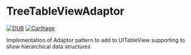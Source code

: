 # TreeTableViewAdaptor

[![DUB](https://img.shields.io/dub/l/vibe-d.svg)]() [![Carthage](https://img.shields.io/badge/Carthage-1.4.0-brightgreen.svg)]()

Implementation of Adaptor pattern to add to UITableView supporting to show hierarchical data structures

